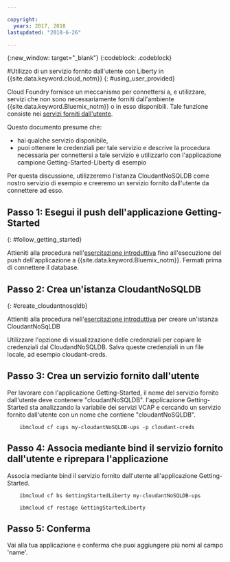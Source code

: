 ```yaml
---

copyright:
  years: 2017, 2018
lastupdated: "2018-6-26"

---
```


{:new_window: target="_blank"}
{:codeblock: .codeblock}

#Utilizzo di un servizio fornito dall'utente con Liberty in {{site.data.keyword.cloud_notm}}
{: #using_user_provided}

Cloud Foundry fornisce un meccanismo per connettersi a, e utilizzare, servizi che non sono necessariamente forniti dall'ambiente {{site.data.keyword.Bluemix_notm}} o in esso disponibili.
Tale funzione consiste nei [servizi forniti dall'utente](https://docs.cloudfoundry.org/devguide/services/user-provided.html).

Questo documento presume che:
  * hai qualche servizio disponibile,
  * puoi ottenere le credenziali per tale servizio e descrive la procedura necessaria per connettersi a tale servizio e utilizzarlo con l'applicazione campione
Getting-Started-Liberty di esempio

Per questa discussione, utilizzeremo l'istanza CloudantNoSQLDB come nostro servizio di esempio e
creeremo un servizio fornito dall'utente da connettere ad esso.

## Passo 1: Esegui il push dell'applicazione Getting-Started
{: #follow_getting_started}

Attieniti alla procedura nell'[esercitazione introduttiva](/docs/runtimes/liberty/getting-started.html) fino all'esecuzione del push dell'applicazione a {{site.data.keyword.Bluemix_notm}}.  Fermati prima di connettere il database.

## Passo 2: Crea un'istanza CloudantNoSQLDB
{: #create_cloudantnosqldb}

Attieniti alla procedura nell'[esercitazione introduttiva](/docs/runtimes/liberty/getting-started.html) per creare un'istanza CloudantNoSqLDB

Utilizzare l'opzione di visualizzazione delle credenziali per copiare le credenziali dal CloudandNoSQLDB. Salva queste credenziali in un file locale, ad esempio cloudant-creds.

## Passo 3: Crea un servizio fornito dall'utente
Per lavorare con l'applicazione Getting-Started,
il nome del servizio fornito dall'utente deve contenere
"cloudantNoSQLDB".  l'applicazione Getting-Started sta analizzando la variabile dei
servizi VCAP e cercando un servizio fornito dall'utente con un nome che contiene "cloudantNoSQLDB".

        ibmcloud cf cups my-cloudantNoSQLDB-ups -p cloudant-creds

## Passo 4: Associa mediante bind il servizio fornito dall'utente e riprepara l'applicazione
Associa mediante bind il servizio fornito dall'utente all'applicazione Getting-Started.

        ibmcloud cf bs GettingStartedLiberty my-cloudantNoSQLDB-ups

        ibmcloud cf restage GettingStartedLiberty

## Passo 5: Conferma
Vai alla tua applicazione e conferma che puoi aggiungere più nomi al campo 'name'.
